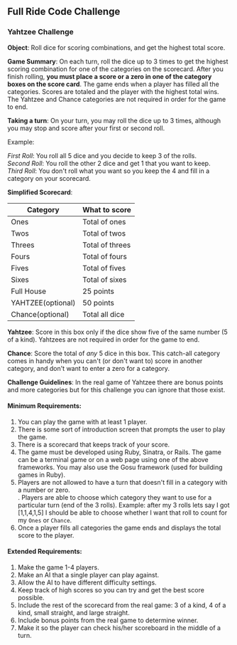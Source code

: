 ## Full Ride Code Challenge

### Yahtzee Challenge

**Object**: Roll dice for scoring combinations, and get the highest total score.

**Game Summary**: On each turn, roll the dice up to 3 times to get the highest 
scoring combination for one of the categories on the scorecard.  After you
finish rolling, **you must place a score or a zero in one of the category boxes on
the score card**.  The game ends when a player has filled all the categories.
Scores are totaled and the player with the highest total wins.  The Yahtzee and
Chance categories are not required in order for the game to end.

**Taking a turn**: On your turn, you may roll the dice up to 3 times, although
you may stop and score after your first or second roll.

Example:  

_First Roll_: You roll all 5 dice and you decide to keep 3 of the rolls.  
_Second Roll_: You roll the other 2 dice and get 1 that you want to keep.  
_Third Roll_: You don't roll what you want so you keep the 4 and fill in a
category on your scorecard.  

**Simplified Scorecard**:  

|Category         |What to score  |
|-----------------|---------------|
|Ones             |Total of ones  |
|Twos             |Total of twos  |
|Threes           |Total of threes|
|Fours            |Total of fours |
|Fives            |Total of fives |
|Sixes            |Total of sixes |
|Full House       |25 points      |
|YAHTZEE(optional)|50 points      |
|Chance(optional) |Total all dice |


**Yahtzee**: Score in this box only if the dice show five of the same number (5
of a kind).  Yahtzees are not required in order for the game to end.  

**Chance**: Score the total of _any_ 5 dice in this box.  This catch-all
category comes in handy when you can't (or don't want to) score in another
category, and don't want to enter a zero for a category.

**Challenge Guidelines**: In the real game of Yahtzee there are bonus points and
more categories but for this challenge you can ignore that those exist.

#### Minimum Requirements:  
1.  You can play the game with at least 1 player.  
2.  There is some sort of introduction screen that prompts the user to play the game.  
3.  There is a scorecard that keeps track of your score.  
4.  The game must be developed using Ruby, Sinatra, or Rails.  The game can be a
terminal game or on a web page using one of the above frameworks.  You may also
use the Gosu framework (used for building games in Ruby).
5.  Players are not allowed to have a turn that doesn't fill in a category with
a number or zero.  
.  Players are able to choose which category they want to use for a particular
turn (end of the 3 rolls).  Example: after my 3 rolls lets say I got [1,1,4,1,5] I should be able to choose
whether I want that roll to count for my `Ones` or `Chance`.  
7.  Once a player fills all categories the game ends and displays the total
score to the player.  


#### Extended Requirements:
1.  Make the game 1-4 players.  
2.  Make an AI that a single player can play against.  
3.  Allow the AI to have different difficulty settings.  
4.  Keep track of high scores so you can try and get the best score possible.  
5.  Include the rest of the scorecard from the real game: 3 of a kind, 4 of a
kind, small straight, and large straight.
6.  Include bonus points from the real game to determine winner.
7.  Make it so the player can check his/her scoreboard in the middle of a turn.

